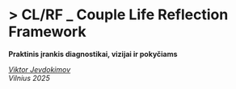 # > CL/RF _ Couple Life Reflection Framework

**Praktinis įrankis diagnostikai, vizijai ir pokyčiams**

_[Viktor Jevdokimov](https://www.linkedin.com/in/viktor-jevdokimov)_<br/>
_Vilnius 2025_

